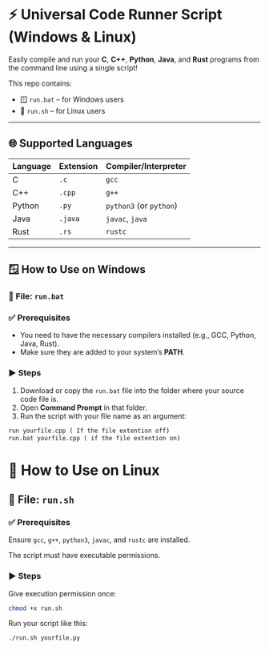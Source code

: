 # ⚡ Universal Code Runner Script (Windows & Linux)

Easily compile and run your **C**, **C++**, **Python**, **Java**, and **Rust** programs from the command line using a single script!

This repo contains:
- 🪟 `run.bat` – for Windows users
- 🐧 `run.sh` – for Linux users

---

## 🌐 Supported Languages

| Language | Extension | Compiler/Interpreter |
|----------|-----------|-----------------------|
| C        | `.c`      | `gcc`                 |
| C++      | `.cpp`    | `g++`                 |
| Python   | `.py`     | `python3` (or `python`) |
| Java     | `.java`   | `javac`, `java`       |
| Rust     | `.rs`     | `rustc`               |

---

## 🪟 How to Use on Windows

### 📁 File: `run.bat`

### ✅ Prerequisites
- You need to have the necessary compilers installed (e.g., GCC, Python, Java, Rust).
- Make sure they are added to your system’s **PATH**.

### ▶️ Steps

1. Download or copy the `run.bat` file into the folder where your source code file is.
2. Open **Command Prompt** in that folder.
3. Run the script with your file name as an argument:

```cmd
run yourfile.cpp ( If the file extention off)
run.bat yourfile.cpp ( if the file extention on)
```
# 🐧 How to Use on Linux

## 📁 File: `run.sh`

### ✅ Prerequisites
Ensure `gcc`, `g++`, `python3`, `javac`, and `rustc` are installed.

The script must have executable permissions.

### ▶️ Steps

Give execution permission once:

```bash
chmod +x run.sh
```
Run your script like this:
```bash
./run.sh yourfile.py
```




